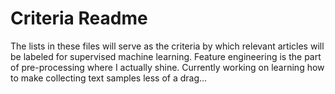 # Criteria Readme

The lists in these files will serve as the criteria by which relevant articles will be labeled for supervised machine learning. Feature engineering is the part of pre-processing where I actually shine. Currently working on learning how to make collecting text samples less of a drag...
